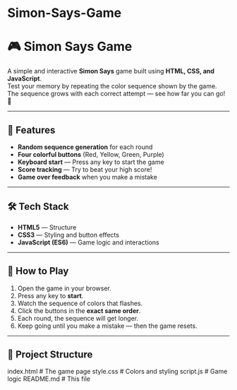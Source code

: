 # Simon-Says-Game
# 🎮 Simon Says Game

A simple and interactive **Simon Says** game built using **HTML, CSS, and JavaScript**.  
Test your memory by repeating the color sequence shown by the game. The sequence grows with each correct attempt — see how far you can go! 🚀

---

## 📌 Features
- **Random sequence generation** for each round
- **Four colorful buttons** (Red, Yellow, Green, Purple)
- **Keyboard start** — Press any key to start the game
- **Score tracking** — Try to beat your high score!
- **Game over feedback** when you make a mistake

---

## 🛠️ Tech Stack
- **HTML5** — Structure
- **CSS3** — Styling and button effects
- **JavaScript (ES6)** — Game logic and interactions

---

## 🚀 How to Play
1. Open the game in your browser.
2. Press any key to **start**.
3. Watch the sequence of colors that flashes.
4. Click the buttons in the **exact same order**.
5. Each round, the sequence will get longer.
6. Keep going until you make a mistake — then the game resets.

---

## 📂 Project Structure
index.html  # The game page
style.css   # Colors and styling
script.js   # Game logic
README.md   # This file
